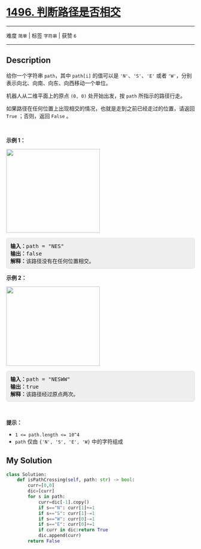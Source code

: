 # [1496. 判断路径是否相交](https://leetcode-cn.com/problems/path-crossing/)

---

难度 `简单` | 标签 `字符串`  | 获赞 `6`

---

## Description

<style>
section pre{
    background-color: #eee;
    border: 1px solid #ddd;
    padding:10px;
    border-radius: 5px;
}
</style>
<section>
<p>给你一个字符串 <code>path</code>，其中 <code>path[i]</code> 的值可以是 <code>'N'</code>、<code>'S'</code>、<code>'E'</code> 或者 <code>'W'</code>，分别表示向北、向南、向东、向西移动一个单位。</p>
<p>机器人从二维平面上的原点 <code>(0, 0)</code> 处开始出发，按 <code>path</code> 所指示的路径行走。</p>
<p>如果路径在任何位置上出现相交的情况，也就是走到之前已经走过的位置，请返回 <code>True</code> ；否则，返回 <code>False</code> 。</p>
<p>&nbsp;</p>
<p><strong>示例 1：</strong></p>
<p><img style="height: 224px; width: 250px;" src="https://assets.leetcode-cn.com/aliyun-lc-upload/uploads/2020/06/28/screen-shot-2020-06-10-at-123929-pm.png" alt=""></p>
<pre><strong>输入：</strong>path = "NES"
<strong>输出：</strong>false 
<strong>解释：</strong>该路径没有在任何位置相交。</pre>
<p><strong>示例 2：</strong></p>
<p><img style="height: 212px; width: 250px;" src="https://assets.leetcode-cn.com/aliyun-lc-upload/uploads/2020/06/28/screen-shot-2020-06-10-at-123843-pm.png" alt=""></p>
<pre><strong>输入：</strong>path = "NESWW"
<strong>输出：</strong>true
<strong>解释：</strong>该路径经过原点两次。</pre>
<p>&nbsp;</p>
<p><strong>提示：</strong></p>
<ul>
	<li><code>1 &lt;= path.length &lt;= 10^4</code></li>
	<li><code>path</code> 仅由 <code>{'N', 'S', 'E', 'W}</code> 中的字符组成</li>
</ul>
</section>

## My Solution

```python
class Solution:
    def isPathCrossing(self, path: str) -> bool:
        curr=[0,0]
        dic=[curr]
        for s in path:
            curr=dic[-1].copy()
            if s=="N": curr[1]+=1
            if s=="S": curr[1]-=1
            if s=="W": curr[0]-=1
            if s=="E": curr[0]+=1
            if curr in dic:return True
            dic.append(curr)
        return False
```

